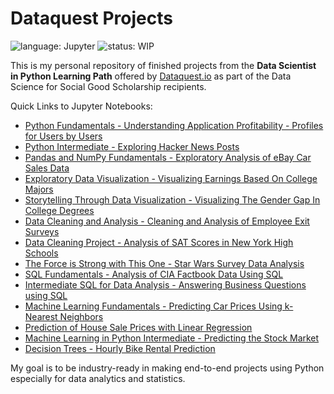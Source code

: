# Dataquest Projects
![language: Jupyter](https://img.shields.io/badge/language-Jupyter-orange.svg)
![status: WIP](https://img.shields.io/badge/status-WIP-red.svg)

This is my personal repository of finished projects from the <b>Data Scientist in Python Learning Path</b> offered by [Dataquest.io](https://www.dataquest.io/) as part of the Data Science for Social Good Scholarship recipients. 

Quick Links to Jupyter Notebooks:
- [Python Fundamentals - Understanding Application Profitability - Profiles for Users by Users](https://nbviewer.jupyter.org/github/dsbrillantes/DataquestProjects/blob/master/Guided%20Projects/Python%20Fundamentals%20-%20Understanding%20Application%20Profitability%20-%20Profiles%20for%20Users%20by%20Users.ipynb)
- [Python Intermediate - Exploring Hacker News Posts](https://nbviewer.jupyter.org/github/dsbrillantes/DataquestProjects/blob/master/Guided%20Projects/Python%20Intermediate%20-%20Exploring%20Hacker%20News%20Posts.ipynb)
- [Pandas and NumPy Fundamentals - Exploratory Analysis of eBay Car Sales Data](https://nbviewer.jupyter.org/github/dsbrillantes/DataquestProjects/blob/master/Guided%20Projects/Pandas%20and%20NumPy%20Fundamentals%20-%20Exploratory%20Analysis%20of%20eBay%20Car%20Sales%20Data.ipynb)
- [Exploratory Data Visualization - Visualizing Earnings Based On College Majors](https://nbviewer.jupyter.org/github/dsbrillantes/DataquestProjects/blob/master/Guided%20Projects/Exploratory%20Data%20Visualization%20-%20Visualizing%20Earnings%20Based%20On%20College%20Majors.ipynb)
- [Storytelling Through Data Visualization - Visualizing The Gender Gap In College Degrees](https://nbviewer.jupyter.org/github/dsbrillantes/DataquestProjects/blob/master/Guided%20Projects/Storytelling%20Through%20Data%20Visualization%20-%20Visualizing%20The%20Gender%20Gap%20In%20College%20Degrees.ipynb)
- [Data Cleaning and Analysis - Cleaning and Analysis of Employee Exit Surveys](https://nbviewer.jupyter.org/github/dsbrillantes/DataquestProjects/blob/master/Guided%20Projects/Data%20Cleaning%20and%20Analysis%20-%20Cleaning%20and%20Analysis%20of%20Employee%20Exit%20Surveys.ipynb)
- [Data Cleaning Project - Analysis of SAT Scores in New York High Schools](https://nbviewer.jupyter.org/github/dsbrillantes/DataquestProjects/blob/master/Guided%20Projects/Data%20Cleaning%20Project%20-%20Analysis%20of%20SAT%20Scores%20in%20New%20York%20High%20Schools.ipynb)
- [The Force is Strong with This One - Star Wars Survey Data Analysis](https://nbviewer.jupyter.org/github/dsbrillantes/DataquestProjects/blob/master/Guided%20Projects/The%20Force%20is%20Strong%20with%20This%20One%20-%20Star%20Wars%20Survey%20Data%20Analysis.ipynb)
- [SQL Fundamentals - Analysis of CIA Factbook Data Using SQL](https://nbviewer.jupyter.org/github/dsbrillantes/DataquestProjects/blob/master/Guided%20Projects/SQL%20Fundamentals%20-%20Analysis%20of%20CIA%20Factbook%20Data%20Using%20SQL.ipynb)
- [Intermediate SQL for Data Analysis - Answering Business Questions using SQL](https://nbviewer.jupyter.org/github/dsbrillantes/DataquestProjects/blob/master/Guided%20Projects/Intermediate%20SQL%20for%20Data%20Analysis%20-%20Answering%20Business%20Questions%20using%20SQL.ipynb)
- [Machine Learning Fundamentals - Predicting Car Prices Using k-Nearest Neighbors](https://nbviewer.jupyter.org/github/dsbrillantes/DataquestProjects/blob/master/Guided%20Projects/Machine%20Learning%20Fundamentals%20-%20Predicting%20Car%20Prices%20Using%20k-Nearest%20Neighbors.ipynb)
- [Prediction of House Sale Prices with Linear Regression](https://nbviewer.jupyter.org/github/dsbrillantes/DataquestProjects/blob/master/Guided%20Projects/Prediction%20of%20House%20Sale%20Prices%20with%20Linear%20Regression.ipynb)
- [Machine Learning in Python Intermediate - Predicting the Stock Market](https://nbviewer.jupyter.org/github/dsbrillantes/DataquestProjects/blob/master/Guided%20Projects/Machine%20Learning%20in%20Python%20Intermediate%20-%20Predicting%20the%20Stock%20Market.ipynb)
- [Decision Trees - Hourly Bike Rental Prediction](https://nbviewer.jupyter.org/github/dsbrillantes/DataquestProjects/blob/master/Guided%20Projects/Decision%20Trees%20-%20Hourly%20Bike%20Rental%20Prediction.ipynb)

My goal is to be industry-ready in making end-to-end projects using Python especially for data analytics and statistics.
